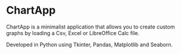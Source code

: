 # ChartApp

ChartApp is a minimalist application that allows you to create custom graphs by loading a Csv, Excel or LibreOffice Calc file.

Developed in Python using Tkinter, Pandas, Matplotlib and Seaborn.
